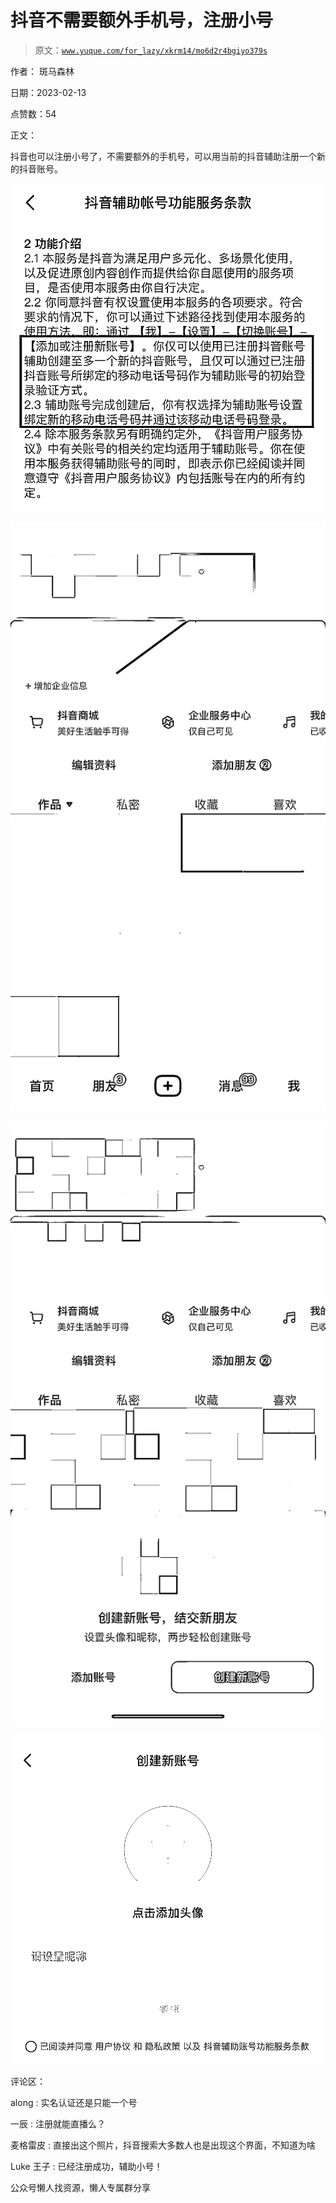 # 抖音不需要额外手机号，注册小号

> 原文：[`www.yuque.com/for_lazy/xkrm14/mo6d2r4bgiyo379s`](https://www.yuque.com/for_lazy/xkrm14/mo6d2r4bgiyo379s)



作者： 斑马森林



日期：2023-02-13



点赞数：54

<ne-card data-card-name="hr" data-card-type="block" id="BMOsN" data-event-boundary="card">

正文：



抖音也可以注册小号了，不需要额外的手机号，可以用当前的抖音辅助注册一个新的抖音账号。



<ne-card data-card-name="image" data-card-type="inline" id="xkbFm" data-event-boundary="card">![](img/e902ed637d9dc9054013f7d791fca3d9.png)</ne-card>



<ne-card data-card-name="image" data-card-type="inline" id="fLvny" data-event-boundary="card">![](img/83c571bf4620c35dc2d52c4f493d475c.png)</ne-card>



<ne-card data-card-name="image" data-card-type="inline" id="NirMM" data-event-boundary="card">![](img/047a04b0b0546622854a7a19f52163ed.png)</ne-card>



<ne-card data-card-name="image" data-card-type="inline" id="ZbZvU" data-event-boundary="card">![](img/567f9e50e23f8bcfb50ecb2e3facce3e.png)</ne-card>

<ne-card data-card-name="hr" data-card-type="block" id="hO8ZG" data-event-boundary="card">

评论区：



along : 实名认证还是只能一个号



一辰 : 注册就能直播么？



麦格雷皮 : 直接出这个照片，抖音搜索大多数人也是出现这个界面，不知道为啥



Luke 王子 : 已经注册成功，辅助小号！

<ne-card data-card-name="hr" data-card-type="block" id="D7lEx" data-event-boundary="card">

公众号懒人找资源，懒人专属群分享

</ne-card></ne-card></ne-card>